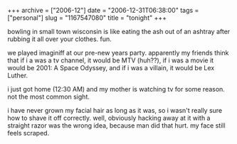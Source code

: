 +++
archive = ["2006-12"]
date = "2006-12-31T06:38:00"
tags = ["personal"]
slug = "1167547080"
title = "tonight"
+++

bowling in small town wisconsin is like eating the ash out of an ashtray
after rubbing it all over your clothes. fun.

we played imaginiff at our pre-new years party. apparently my friends
think that if i a was a tv channel, it would be MTV (huh??), if i was
a movie it would be 2001: A Space Odyssey, and if i was a villain, it
would be Lex Luther.

i just got home (12:30 AM) and my mother is watching tv for some reason.
not the most common sight.

i have never grown my facial hair as long as it was, so i wasn't really
sure how to shave it off correctly. well, obviously hacking away at it
with a straight razor was the wrong idea, because man did that hurt. my
face still feels scraped.


